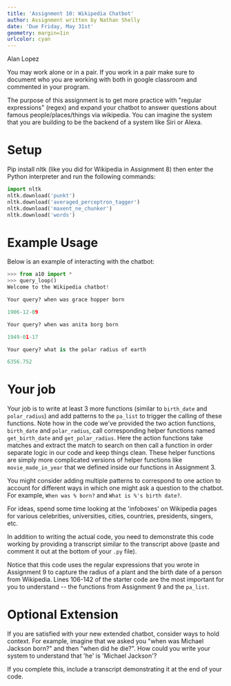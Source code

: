 ```yaml
---
title: 'Assignment 10: Wikipedia Chatbot'
author: Assignment written by Nathan Shelly
date: 'Due Friday, May 31st'
geometry: margin=1in
urlcolor: cyan
---
```

Alan Lopez

You may work alone or in a pair. If you work in a pair make sure to document who you are working with both in google classroom and commented in your program.

The purpose of this assignment is to get more practice with "regular expressions" (regex) and expand your chatbot to answer questions about famous people/places/things via wikipedia. You can imagine the system that you are building to be the backend of a system like Siri or Alexa.

# Setup

Pip install nltk (like you did for Wikipedia in Assignment 8) then enter the Python interpreter and run the following commands:

```python
import nltk
nltk.download('punkt')
nltk.download('averaged_perceptron_tagger')
nltk.download('maxent_ne_chunker')
nltk.download('words')
```

# Example Usage

Below is an example of interacting with the chatbot:

```python
>>> from a10 import *
>>> query_loop()
Welcome to the Wikipedia chatbot!

Your query? when was grace hopper born

1906-12-09

Your query? when was anita borg born

1949-01-17

Your query? what is the polar radius of earth

6356.752
```

# Your job

Your job is to write at least 3 more functions (similar to `birth_date` and `polar_radius`) and add patterns to the `pa_list` to trigger the calling of these functions. Note how in the code we've provided the two action functions, `birth_date` and `polar_radius`, call corresponding helper functions named `get_birth_date` and `get_polar_radius`. Here the action functions take matches and extract the match to search on then call a function in order separate logic in our code and keep things clean. These helper functions are simply more complicated versions of helper functions like `movie_made_in_year` that we defined inside our functions in Assignment 3.

You might consider adding multiple patterns to correspond to one action to account for different ways in which one might ask a question to the chatbot. For example, `When was % born?` and `What is %'s birth date?`.

For ideas, spend some time looking at the 'infoboxes' on Wikipedia pages for various celebrities, universities, cities, countries, presidents, singers, etc.

In addition to writing the actual code, you need to demonstrate this code working by providing a transcript similar to the transcript above (paste and comment it out at the bottom of your `.py` file).

Notice that this code uses the regular expressions that you wrote in Assignment 9 to capture the radius of a plant and the birth date of a person from Wikipedia. Lines 106-142 of the starter code are the most important for you to understand -- the functions from Assignment 9 and the `pa_list`.

# Optional Extension

If you are satisfied with your new extended chatbot, consider ways to hold context. For example, imagine that we asked you "when was Michael Jackson born?" and then "when did he die?". How could you write your system to understand that 'he' is 'Michael Jackson'?

If you complete this, include a transcript demonstrating it at the end of your code.
